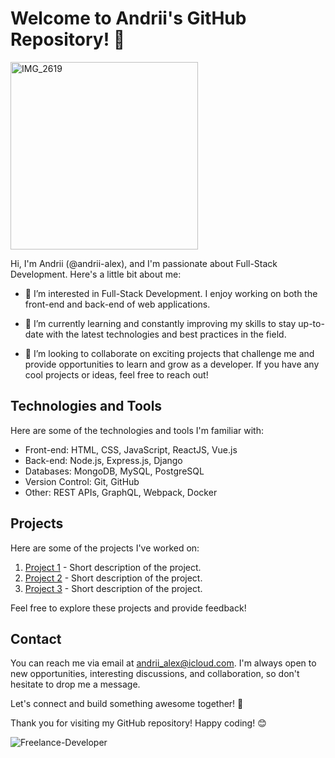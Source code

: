 # Welcome to Andrii's GitHub Repository! 👋

<img src="https://github.com/andrii-alex/andrii-alex/assets/127661933/57022bd9-aa9e-4d3a-84e3-8d01b8346757" width="300" alt="IMG_2619">

Hi, I'm Andrii (@andrii-alex), and I'm passionate about Full-Stack Development. Here's a little bit about me:

- 👀 I’m interested in Full-Stack Development. I enjoy working on both the front-end and back-end of web applications.

- 🌱 I’m currently learning and constantly improving my skills to stay up-to-date with the latest technologies and best practices in the field.

- 💞️ I’m looking to collaborate on exciting projects that challenge me and provide opportunities to learn and grow as a developer. If you have any cool projects or ideas, feel free to reach out!

## Technologies and Tools

Here are some of the technologies and tools I'm familiar with:

- Front-end: HTML, CSS, JavaScript, ReactJS, Vue.js
- Back-end: Node.js, Express.js, Django
- Databases: MongoDB, MySQL, PostgreSQL
- Version Control: Git, GitHub
- Other: REST APIs, GraphQL, Webpack, Docker

## Projects

Here are some of the projects I've worked on:

1. [Project 1](link_to_project1_repo) - Short description of the project.
2. [Project 2](link_to_project2_repo) - Short description of the project.
3. [Project 3](link_to_project3_repo) - Short description of the project.

Feel free to explore these projects and provide feedback!

## Contact

You can reach me via email at andrii_alex@icloud.com. I'm always open to new opportunities, interesting discussions, and collaboration, so don't hesitate to drop me a message.

Let's connect and build something awesome together! 🚀

Thank you for visiting my GitHub repository! Happy coding! 😊

![Freelance-Developer](https://github.com/andrii-alex/andrii-alex/assets/127661933/381b3546-f968-43f6-bb7d-343cd0854949)
